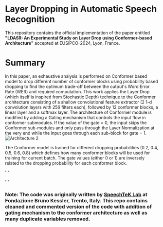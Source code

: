 # Layer Dropping in Automatic Speech Recognition
This repository contains the official implementation of the paper entitled **"LDASR: An Experimental Study on Layer Drop using Conformer-based Architecture"** accepted at EUSIPCO-2024, Lyon, France.

# Summary 
In this paper, an exhaustive analysis is performed on Conformer based model to drop different number of conformer blocks using probability based dropping to find the optimum trade-off between the output's Word Error Rate (WER) and required computation. This work applies the Layer Drop (which itself is inspired from Stochastic Depth) technique to the Conformer architecture consisting of a shallow convolutional feature extractor (2 1-d convolution layers with 256 filters each), followed by 12 conformer blocks, a linear layer and a softmax layer. The architecture of Conformer module is modified by adding a Gating mechanism that controls the input flow in conformer submodules. If the value of the gate = 0, the input skips the Conformer sub-modules and only pass through the Layer Normalization at the very end while the input goes through each sub-block for gate = 1.
![Architecture 2](https://github.com/user-attachments/assets/30077656-6cfd-4d97-8f9d-c470076d6765)

The Conformer model is trained for different dropping probabilities (0.2, 0.4, 0.5, 0.6, 0.8) which defines how many conformer blocks will be used for training for current batch. The gate values (either 0 or 1) are inversely related to the dropping probability for each conformer block.

'''

'''

### Note: The code was originally written by [SpeechTeK Lab](https://github.com/SpeechTechLab) at Fondazione Bruno Kessler, Trento, Italy. This repo contains cleaned and commented version of the code with addition of gating mechanism to the conformer architecture as well as many duplicate variables removed.
